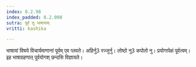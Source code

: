 ```yaml
---
index: 8.2.98
index_padded: 8.2.098
sutra: पूर्वं तु भाषायाम्
vritti: kashika

---
```

भाषायां विषये विचार्यमाणानां पूर्वम् एव प्लवते। अहिर्नु3 रज्जुर्नु। लोष्ठो नु3 कपोतो नु। प्रयोगापेक्षं पूर्वत्वम्। इह भाषाग्रहणात् पूर्वयोगश् छन्दसि विज्ञायते।